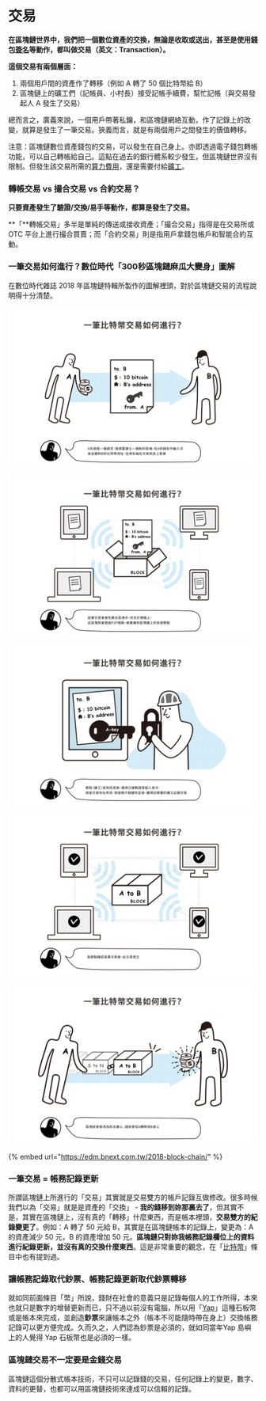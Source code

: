 # 交易

**在區塊鏈世界中，我們把一個數位資產的交換，無論是收取或送出，甚至是使用錢包**[**簽名**](../ming/)**等動作，都叫做交易（英文：Transaction）。**

**這個交易有兩個層面：**

1. 兩個用戶間的資產作了轉移（例如 A 轉了 50 個比特幣給 B）
2. 區塊鏈上的礦工們（記帳員、小村長）接受記帳手續費，幫忙記帳（與交易發起人 A 發生了交易）

總而言之，廣義來說，一個用戶帶著私鑰，和區塊鏈網絡互動，作了記錄上的改變，就算是發生了一筆交易。狹義而言，就是有兩個用戶之間發生的價值轉移。

注意：區塊鏈數位資產錢包的交易，可以發生在自己身上。亦即透過電子錢包轉帳功能，可以自己轉帳給自己。這點在過去的銀行體系較少發生，但區塊鏈世界沒有限制。但發生該交易所需的[算力費用](../../wa/suan-li.md)，還是需要付給[礦工](../bi-te-bao/gong-yong.md)。

### **轉帳交易 vs 撮合交易 vs 合約交易？**

**只要資產發生了驗證/交換/易手等動作，都算是發生了交易。**

**「**轉帳交易」多半是單純的傳送或接收資產；「撮合交易」指得是在交易所或 OTC 平台上進行撮合買賣；而「合約交易」則是指用戶拿錢包帳戶和智能合約互動。

### 一筆交易如何進行？數位時代「300秒區塊鏈麻瓜大變身」圖解

在數位時代雜誌 2018 年區塊鏈特輯所製作的圖解裡頭，對於區塊鏈交易的流程說明得十分清楚。

![&#x6B65;&#x9A5F;1. &#x767C;&#x8D77;&#x4EA4;&#x6613;&#x8ACB;&#x6C42;](../../.gitbook/assets/skitched-20180805-191111%20%281%29.jpg)

![&#x6B65;&#x9A5F;2. &#x9001;&#x81F3;&#x5340;&#x584A;&#x93C8;&#x7B49;&#x5F85;&#x78BA;&#x8A8D;](../../.gitbook/assets/skitched-20180805-191118.jpg)

![&#x6B65;&#x9A5F;3. &#x7926;&#x5DE5;&#x9032;&#x884C;&#x6AA2;&#x67E5;&#x548C;&#x78BA;&#x8A8D;](../../.gitbook/assets/skitched-20180805-191125.jpg)

![&#x6B65;&#x9A5F;4. &#x78BA;&#x8A8D;&#x5F8C;&#x4EA4;&#x6613;&#x6210;&#x7ACB;&#xFF0C;&#x5E33;&#x672C;&#x66F4;&#x6539;&#x4E26;&#x5EE3;&#x64AD;&#x5176;&#x4ED6;&#x7926;&#x5DE5;&#x9032;&#x884C;&#x540C;&#x6B65;&#x4FEE;&#x6539;](../../.gitbook/assets/skitched-20180805-191133.jpg)

![&#x6B65;&#x9A5F;5. &#x8CC7;&#x7522;&#x5B8C;&#x6210;&#x771F;&#x6B63;&#x7684;&#x8F49;&#x79FB;&#xFF08;&#x8A18;&#x9304;&#xFF09;](../../.gitbook/assets/skitched-20180805-191142.jpg)

{% embed url="https://edm.bnext.com.tw/2018-block-chain/" %}

### 一筆交易 = 帳務記錄更新

所謂區塊鏈上所進行的「交易」其實就是交易雙方的帳戶記錄互做修改。很多時候我們以為「交易」就是是資產的「交換」 - **我的錢移到妳那裏去了**，但其實不是，其實在區塊鏈上，沒有真的「轉移」什麼東西，而是帳本裡頭，**交易雙方的紀錄變更了**。例如：A 轉了 50 元給 B，其實是在區塊鏈帳本的記錄上，變更為：A 的資產減少 50 元，B 的資產增加 50 元。**區塊鏈只對妳我帳務記錄欄位上的資料進行紀錄更新，並沒有真的交換什麼東西**。這是非常重要的觀念，在「[比特幣](../../bi-te.md)」條目中也有提到過。

### 讓帳務記錄取代鈔票、帳務記錄更新取代鈔票轉移

就如同前面條目「幣」所說，錢財在社會的意義只是記錄每個人的工作所得，本來也就只是數字的增替更新而已，只不過以前沒有電腦，所以用「[Yap](../../currency.md#ya-pu-shi-yap)」這種石板幣或是帳本來完成，並創造**鈔票**來讓帳本之外（帳本不可能隨時帶在身上）交換帳務記錄可以更方便完成。久而久之，人們認為鈔票是必須的，就如同當年Yap 島嶼上的人覺得 Yap 石板幣也是必須的一樣。

### 區塊鏈交易不一定要是金錢交易

區塊鏈這個分散式帳本技術，不只可以記錄錢的交易，任何記錄上的變更，數字、資料的更替，也都可以用區塊鏈技術來達成可以信賴的記錄。

